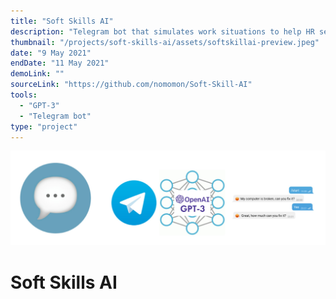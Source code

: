 ```yaml
---
title: "Soft Skills AI"
description: "Telegram bot that simulates work situations to help HR select people for support. It generates text scenarios using GPT-3 from OpenAI."
thumbnail: "/projects/soft-skills-ai/assets/softskillai-preview.jpeg"
date: "9 May 2021"
endDate: "11 May 2021"
demoLink: ""
sourceLink: "https://github.com/nomomon/Soft-Skill-AI"
tools:
  - "GPT-3"
  - "Telegram bot"
type: "project"
---
```


![thumbnail](./assets/softskillai-preview.jpeg)

# Soft Skills AI
